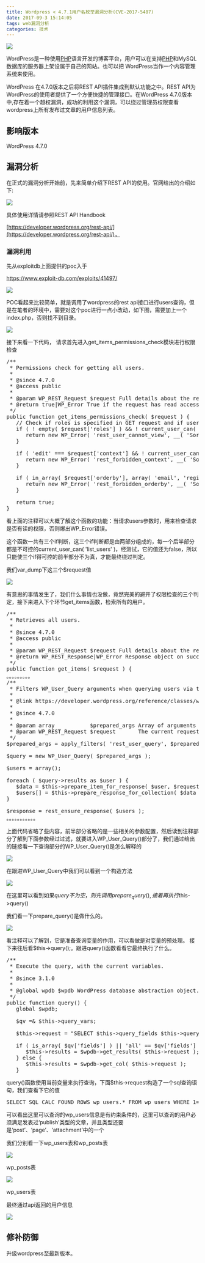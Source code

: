 ```yaml
---
title: Wordpress < 4.7.1用户名枚举漏洞分析(CVE-2017-5487)
date: 2017-09-3 15:14:05
tags: web漏洞分析
categories: 技术
---
```


![](http://blog.nsfocus.net/wp-content/uploads/2017/03/WordPress多个插件存在漏洞.jpg)

WordPress是一种使用[PHP](http://blog.nsfocus.net/tag/php/)语言开发的博客平台，用户可以在支持[PHP](http://blog.nsfocus.net/tag/php/)和MySQL数据库的服务器上架设属于自己的网站。也可以把 WordPress当作一个内容管理系统来使用。<!--more-->

WordPress 在4.7.0版本之后将REST API插件集成到默认功能之中。REST API为WordPress的使用者提供了一个方便快捷的管理接口。在WordPress 4.7.0版本中,存在着一个越权漏洞，成功的利用这个漏洞，可以绕过管理员权限查看wordpress上所有发布过文章的用户信息列表。

## 影响版本

WordPress 4.7.0

## 漏洞分析

在正式的漏洞分析开始前，先来简单介绍下REST API的使用。官网给出的介绍如下:

![](http://blog.nsfocus.net/wp-content/uploads/2017/03/fbf1ee02736f1efd0aee8183b2c7872c.png)

具体使用详情请参照REST API Handbook

[https://developer.wordpress.org/rest-api/](https://developer.wordpress.org/rest-api/)，

### 漏洞利用

先从exploitdb上面提供的poc入手

https://www.exploit-db.com/exploits/41497/

![](http://blog.nsfocus.net/wp-content/uploads/2017/03/fc442c07ec267747e57952b08896bc80.png)

POC看起来比较简单，就是调用了wordpress的rest api接口进行users查询，但是在笔者的环境中，需要对这个poc进行一点小改动，如下图，需要加上一个index.php，否则找不到目录。

![](http://blog.nsfocus.net/wp-content/uploads/2017/03/fe547095c138ccaae959fa182cb61026.png)

接下来看一下代码， 请求首先进入get_items_permissions_check模块进行权限检查

<pre class="lang:default decode:true ">/**
 * Permissions check for getting all users.
 *
 * @since 4.7.0
 * @access public
 *
 * @param WP_REST_Request $request Full details about the request.
 * @return true|WP_Error True if the request has read access, otherwise WP_Error object.
 */
public function get_items_permissions_check( $request ) {
   // Check if roles is specified in GET request and if user can list users.
   if ( ! empty( $request['roles'] ) &amp;&amp; ! current_user_can( 'list_users' ) ) {
      return new WP_Error( 'rest_user_cannot_view', __( 'Sorry, you are not allowed to filter users by role.' ), array( 'status' =&gt; rest_authorization_required_code() ) );
   }

   if ( 'edit' === $request['context'] &amp;&amp; ! current_user_can( 'list_users' ) ) {
      return new WP_Error( 'rest_forbidden_context', __( 'Sorry, you are not allowed to list users.' ), array( 'status' =&gt; rest_authorization_required_code() ) );
   }

   if ( in_array( $request['orderby'], array( 'email', 'registered_date' ), true ) &amp;&amp; ! current_user_can( 'list_users' ) ) {
      return new WP_Error( 'rest_forbidden_orderby', __( 'Sorry, you are not allowed to order users by this parameter.' ), array( 'status' =&gt; rest_authorization_required_code() ) );
   }

   return true;
}
</pre>

看上面的注释可以大概了解这个函数的功能：当请求users参数时，用来检查请求是否有读的权限，否则爆出WP_Error错误。

这个函数一共有三个if判断，这三个if判断都是由两部分组成的，每一个后半部分都是不可控的current_user_can( 'list_users' )，经测试，它的值还为false，所以只能使三个if得可控的前半部分不为真，才能最终绕过判定。

我们var_dump下这三个$request值

![](http://blog.nsfocus.net/wp-content/uploads/2017/03/e7da561195b2fa06e586fb23400b6666.png)

有意思的事情发生了，我们什么事情也没做，竟然完美的避开了权限检查的三个判定，接下来进入下个环节get_items函数，检索所有的用户。

<pre class="lang:default decode:true ">/**
 * Retrieves all users.
 *
 * @since 4.7.0
 * @access public
 *
 * @param WP_REST_Request $request Full details about the request.
 * @return WP_REST_Response|WP_Error Response object on success, or WP_Error object on failure.
 */
public function get_items( $request ) {
。。。。。。。。。
/**
 * Filters WP_User_Query arguments when querying users via the REST API.
 *
 * @link https://developer.wordpress.org/reference/classes/wp_user_query/
 *
 * @since 4.7.0
 *
 * @param array           $prepared_args Array of arguments for WP_User_Query.
 * @param WP_REST_Request $request       The current request.
 */
$prepared_args = apply_filters( 'rest_user_query', $prepared_args, $request );

$query = new WP_User_Query( $prepared_args );

$users = array();

foreach ( $query-&gt;results as $user ) {
   $data = $this-&gt;prepare_item_for_response( $user, $request );
   $users[] = $this-&gt;prepare_response_for_collection( $data );
}

$response = rest_ensure_response( $users );
。。。。。。。。。。。
</pre>

上面代码省略了些内容，前半部分省略的是一些相关的参数配置，然后读到注释部分了解到下面参数经过过滤，就要进入WP_User_Query()部分了，我们通过给出的链接看一下查询部分的WP_User_Query()是怎么解释的

![](http://blog.nsfocus.net/wp-content/uploads/2017/03/9e8c928a2feb9cd56323f430459e4063.png)

在跟进WP_User_Query中我们可以看到一个构造方法

![](http://blog.nsfocus.net/wp-content/uploads/2017/03/8d5c805f0c49d37390e960741e07a7ef.png)

在这里可以看到如果$query不为空，则先调用prepare_query(),接着再执行$this-&gt;query()

我们看一下prepare_query()是做什么的。

![](http://blog.nsfocus.net/wp-content/uploads/2017/03/fe7439ec2941f80fc6e94cffd89036b3.png)

看注释可以了解到，它是准备查询变量的作用，可以看做是对变量的预处理。
接下来往后看$this-&gt;query();。跟进query()函数看看它最终执行了什么。

<pre class="lang:default decode:true ">/**
 * Execute the query, with the current variables.
 *
 * @since 3.1.0
 *
 * @global wpdb $wpdb WordPress database abstraction object.
 */
public function query() {
   global $wpdb;

   $qv =&amp; $this-&gt;query_vars;

   $this-&gt;request = "SELECT $this-&gt;query_fields $this-&gt;query_from $this-&gt;query_where $this-&gt;query_orderby $this-&gt;query_limit";

   if ( is_array( $qv['fields'] ) || 'all' == $qv['fields'] ) {
      $this-&gt;results = $wpdb-&gt;get_results( $this-&gt;request );
   } else {
      $this-&gt;results = $wpdb-&gt;get_col( $this-&gt;request );
   }
</pre>

query()函数使用当前变量来执行查询，下面$this-&gt;request构造了一个sql查询语句，我们查看下它的值

<pre class="lang:default decode:true ">SELECT SQL_CALC_FOUND_ROWS wp_users.* FROM wp_users WHERE 1=1 AND wp_users.ID IN ( SELECT DISTINCT wp_posts.post_author FROM wp_posts WHERE wp_posts.post_status = 'publish' AND wp_posts.post_type IN ( 'post', 'page', 'attachment' ) ) ORDER BY display_name ASC LIMIT 0, 10</pre>

可以看出这里可以查询的wp_users信息是有约束条件的，这里可以查询的用户必须满足发表过‘publish’类型的文章，并且类型还要是‘post’、‘page’、‘attachment’中的一个

我们分别看一下wp_users表和wp_posts表

![](http://blog.nsfocus.net/wp-content/uploads/2017/03/4e1ac26138b89470e2c9f99061cb0663.png)

wp_posts表

![](http://blog.nsfocus.net/wp-content/uploads/2017/03/d19cbe6d4cccec7579e07aeb73f90dac.png)

wp_users表

最终通过api返回的用户信息

![](http://blog.nsfocus.net/wp-content/uploads/2017/03/ff24e8f258f281b3b57e4863202ca9a0.png)

## 修补防御

升级wordpress至最新版本。
